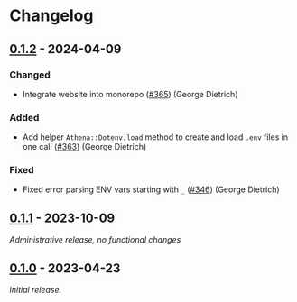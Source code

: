 # Changelog

## [0.1.2] - 2024-04-09

### Changed

- Integrate website into monorepo ([#365](https://github.com/athena-framework/athena/pull/365)) (George Dietrich)

### Added

- Add helper `Athena::Dotenv.load` method to create and load `.env` files in one call ([#363](https://github.com/athena-framework/athena/pull/363)) (George Dietrich)

### Fixed

- Fixed error parsing ENV vars starting with `_` ([#346](https://github.com/athena-framework/athena/pull/346)) (George Dietrich)

## [0.1.1] - 2023-10-09

_Administrative release, no functional changes_

## [0.1.0] - 2023-04-23

_Initial release._

[0.1.2]: https://github.com/athena-framework/dotenv/releases/tag/v0.1.2
[0.1.1]: https://github.com/athena-framework/dotenv/releases/tag/v0.1.1
[0.1.0]: https://github.com/athena-framework/dotenv/releases/tag/v0.1.0
